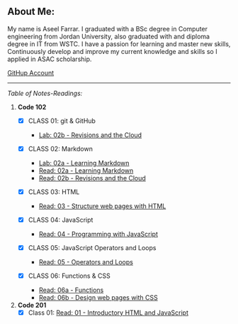 
## About Me:
My name is Aseel Farrar. I graduated with a BSc degree in Computer engineering from Jordan University, also graduated with and diploma degree in IT from WSTC. I have a passion for learning and master new skills, Continuously develop and improve my current knowledge and skills so I applied in ASAC scholarship.

[GitHup Account](https://github.com/aseel-farrar)

***

*Table of Notes-Readings:*

1. **Code 102**
    - [x] CLASS 01: git & GitHub
        * [Lab: 02b - Revisions and the Cloud](Lab-02b-Revisions-and-the-Cloud.md)

    - [x] CLASS 02: Markdown
        * [Lab: 02a - Learning Markdown](Lab-02a-Learning-Markdown.md)
        * [Read: 02a - Learning Markdown](Read-02a-Learning-Markdown.md)
        * [Read: 02b - Revisions and the Cloud](Read-02b-Revisions-and-the-Cloud.md)
    - [x] CLASS 03: HTML
        * [Read: 03 - Structure web pages with HTML](Read-03-Structure-web-pages-with-HTML.md)
    - [x] CLASS 04: JavaScript
        * [Read: 04 - Programming with JavaScript](Read-04-Programming-with-JavaScript.md)

    - [x] CLASS 05: JavaScript Operators and Loops
        * [Read: 05 - Operators and Loops](Read-05-Operators-and-Loops.md)

    - [x] CLASS 06: Functions & CSS
        * [Read: 06a - Functions](Read-06a-Functions.md)
        * [Read: 06b - Design web pages with CSS](Read-06b-Design-web-pages-with-CSS.md)
        
2. **Code 201**
    - [x] Class 01: [Read: 01 - Introductory HTML and JavaScript](class-01.md)